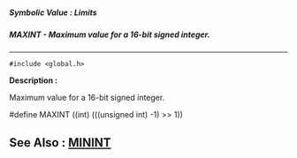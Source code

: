 ##### Symbolic Value : Limits
##### MAXINT - Maximum value for a 16-bit signed integer.
---
```
#include <global.h>
```
**Description :**

Maximum value for a 16-bit signed integer.

#define MAXINT ((int) (((unsigned int) -1) >> 1))

**See Also :**
[MININT](/domino-c-api-docs/reference/Symb/MININT)
---
